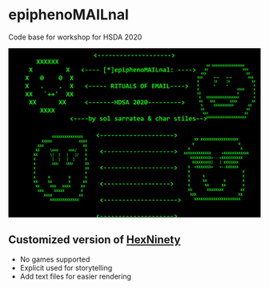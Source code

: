 # epiphenoMAILnal

Code base for workshop for HSDA 2020


![epiphenoMAILnal](/epiphenonoMAILnal-01.jpeg)



## Customized version of [HexNinety](https://github.com/HexNinety/HexNinety.github.io)
  - No games supported
  - Explicit used for storytelling
  - Add text files for easier rendering

